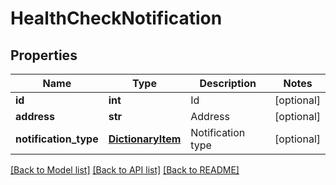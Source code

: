 # HealthCheckNotification

## Properties
Name | Type | Description | Notes
------------ | ------------- | ------------- | -------------
**id** | **int** | Id | [optional] 
**address** | **str** | Address | [optional] 
**notification_type** | [**DictionaryItem**](DictionaryItem.md) | Notification type | [optional] 

[[Back to Model list]](../README.md#documentation-for-models) [[Back to API list]](../README.md#documentation-for-api-endpoints) [[Back to README]](../README.md)


